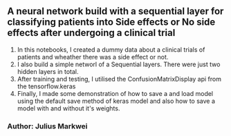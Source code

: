## A neural network build with a sequential layer for classifying patients into Side effects or No side effects after undergoing a clinical trial
1. In this notebooks, I created a dummy data about a clinical trials of patients and wheather there was a side effect or not.
2. I also build a simple networl of a Sequential layers. There were just two hidden layers in total.
3. After training and testing, I utilised the ConfusionMatrixDisplay api from the tensorflow.keras
4. Finally, I made some demonstration of how to save a and load model using the default save method of keras model
   and also how to save a model with and without it's weights.

### Author: Julius Markwei
